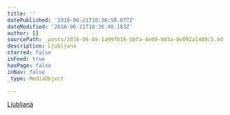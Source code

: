 ```yaml
---
title: ''
datePublished: '2016-06-21T10:36:58.077Z'
dateModified: '2016-06-21T10:36:40.183Z'
author: []
sourcePath: _posts/2016-06-08-1a99fb16-50fa-4e09-9d3a-0e092a1480c5.md
description: Ljubljana
starred: false
inFeed: true
hasPage: false
inNav: false
_type: MediaObject

---
```

[Ljubljana][0]

[0]: Ljubljana